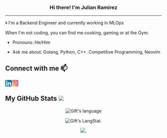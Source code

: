 <!-- Heading -->
<h3 align="center">Hi there! I'm Julian Ramirez</h3>
<!-- Profile Views -->

 <!-- About section -->

---
🌀 I'm a Backend Engineer and currently working in MLOps

When I'm not coding, you can find me cooking, gaming or at the Gym.


<!-- code gif-->

- Pronouns: He/Him   

- Ask me about: Golang, Python, C++. Competitive Programming, Neovim

<!-- About section: END -->
 
 ## Connect with me 📫

<a href="https://www.linkedin.com/in/julian-david-ramirez-lopera/">
  <img align="left" src="https://raw.githubusercontent.com/Drew138/Drew138/master/assets/linkedin.svg" alt="Julian | LinkedIn" width="21px"/>
</a>
<a href="https://www.instagram.com/midori_mp4/">
  <img align="left" src="https://raw.githubusercontent.com/Drew138/Drew138/master/assets/instagram.svg" alt="Julian | Instagram" width="21px"/>
</a>
<br/>
 
 
  <!-- GitHub section -->

 ##  My GitHub Stats <img src = "https://i.pinimg.com/originals/65/c4/f4/65c4f452571be1261e9c623f7da488ac.gif" width = 35px> 
 
 <div align="center">
   <img align="center" src="https://github-readme-stats-sigma-five.vercel.app/api/top-langs?username=jdramirezl&langs_count=10&show_icons=true&locale=en&layout=compact&theme=light" alt="Gift's language" height="192px"  width="500px"/>
 
   <img align="center" src="https://github-readme-streak-stats.herokuapp.com/?user=jdramirezl" alt="Gift's LangStat" />. 
   
 <img src="https://github-readme-stats.anuraghazra1.vercel.app/api?username=jdramirezl&show_icons=true" />. 
 

</div>


<!-- GitHub section: END -->



<!-- THE END -->
